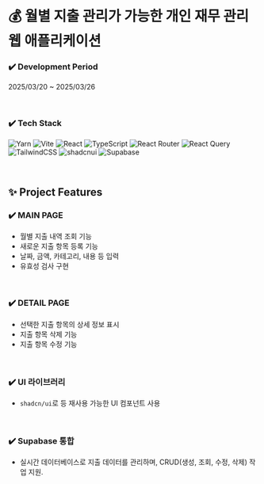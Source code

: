 <!-- ####### 헤더 -->

# :moneybag: 월별 지출 관리가 가능한 개인 재무 관리 웹 애플리케이션
<!-- ####### 프로젝트 소개 -->

<!-- 기간 -->

### :heavy_check_mark: **Development Period**
2025/03/20 ~ 2025/03/26

<br/>
<!-- 테크 스택 -->

### :heavy_check_mark: **Tech Stack**
![Yarn](https://img.shields.io/badge/yarn-%232C8EBB.svg?style=for-the-badge&logo=yarn&logoColor=white)
![Vite](https://img.shields.io/badge/vite-%23646CFF.svg?style=for-the-badge&logo=vite&logoColor=white)
![React](https://img.shields.io/badge/react-%2320232a.svg?style=for-the-badge&logo=react&logoColor=%2361DAFB)
![TypeScript](https://img.shields.io/badge/typescript-%23007ACC.svg?style=for-the-badge&logo=typescript&logoColor=white)
![React Router](https://img.shields.io/badge/React_Router-CA4245?style=for-the-badge&logo=react-router&logoColor=white)
![React Query](https://img.shields.io/badge/-React%20Query-FF4154?style=for-the-badge&logo=react%20query&logoColor=white)
![TailwindCSS](https://img.shields.io/badge/tailwindcss-%2338B2AC.svg?style=for-the-badge&logo=tailwind-css&logoColor=white)
![shadcnui](https://img.shields.io/badge/shadcnui-000000?style=for-the-badge&logo=supabase&logoColor=white)
![Supabase](https://img.shields.io/badge/Supabase-3ECF8E?style=for-the-badge&logo=supabase&logoColor=white)


<br/>

<!-- ####### 프로젝트 특징 -->

<!-- 제목 -->
## :sparkles: Project Features

<!-- 특징 하나 -->
### :heavy_check_mark: **MAIN PAGE**

- 월별 지출 내역 조회 기능
- 새로운 지출 항목 등록 기능
- 날짜, 금액, 카테고리, 내용 등 입력
- 유효성 검사 구현
<br/>

<!-- 특징 둘 -->
### :heavy_check_mark: **DETAIL PAGE**
- 선택한 지출 항목의 상세 정보 표시
- 지출 항목 삭제 기능
- 지출 항목 수정 기능
<br/>
<!-- 특징 셋 -->

### :heavy_check_mark: **UI 라이브러리**
- `shadcn/ui`로 등 재사용 가능한 UI 컴포넌트 사용

<br/>

### :heavy_check_mark: **Supabase 통합**
- 실시간 데이터베이스로 지출 데이터를 관리하며, CRUD(생성, 조회, 수정, 삭제) 작업 지원.

<br/>

